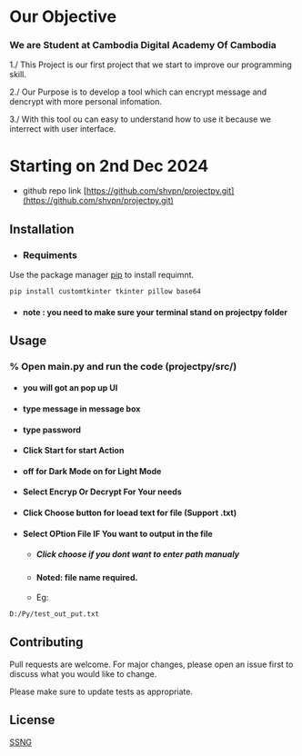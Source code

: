 # Our Objective
### We are Student at Cambodia  Digital Academy Of Cambodia

1./ This Project is our first project that we start to improve our programming skill.

2./ Our Purpose is to develop a tool which can encrypt message and dencrypt with more personal infomation.

3./ With this tool ou can easy to understand how to use it because we interrect with user interface.


# Starting on 2nd Dec 2024
- github repo link [https://github.com/shvpn/projectpy.git](https://github.com/shvpn/projectpy.git)
## Installation
- ### Requiments

Use the package manager [pip](https://pip.pypa.io/en/stable/) to install requimnt.

```bash
pip install customtkinter tkinter pillow base64
```
- #### note : you need to make sure your terminal stand on projectpy folder

## Usage


### % Open main.py and run the code (projectpy/src/)

- #### you will got an pop up UI
- #### type message in message box
- #### type password
- #### Click Start for start Action
- #### off for Dark Mode on for  Light Mode
- #### Select Encryp Or Decrypt For Your needs
- #### Click Choose button for loead text for file (Support .txt)
- #### Select OPtion File IF You want to output in the file
    - ##### Click choose if you dont want to enter path manualy
    - #### Noted: file name required.
    - Eg: 
```bash
D:/Py/test_out_put.txt
```
## Contributing

Pull requests are welcome. For major changes, please open an issue first
to discuss what you would like to change.

Please make sure to update tests as appropriate.

## License

[SSNG](https://t.me/senghoutork)